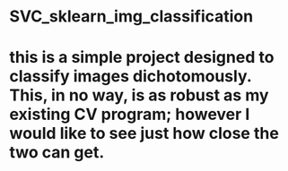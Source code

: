 # SVC_sklearn_img_classification
# this is a simple project designed to classify images dichotomously. This, in no way, is as robust as my existing CV program; however I would like to see just how close the two can get.
